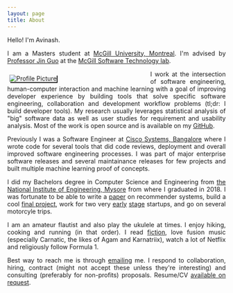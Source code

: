 ```yaml
---
layout: page
title: About
---
```

<p>
Hello! I'm Avinash. 
</p>
<p style="text-align: justify;">
I am a Masters student at <a href="https://www.cs.mcgill.ca/">McGill University, Montreal</a>. I'm advised by <a href="https://www.cs.mcgill.ca/~jguo/">Professor Jin Guo</a> at the <a href="https://www.cs.mcgill.ca/~jguo/lab.html">McGill Software Technology lab</a>.
</p>

<div style="text-align: justify;">
<div style="float:left;width:300px;padding-top:10px;padding-right:25px;padding-bottom:5px;padding-left:5px"><img alt="Profile Picture" src="{{site.baseurl}}/assets/images/avinashbhat_image_1.png" style="box-shadow:2px 2px;" /> </div>
<p>I work at the intersection of software engineering, human-computer interaction and machine learning with a goal of improving developer experience by building tools that solve specific software engineering, collaboration and development workflow problems (tl;dr: I build developer tools). My research usually leverages statistical analysis of "big" software data as well as user studies for requirement and usability analysis. Most of the work is open source and is available on my <a href="https://github.com/avinashbhat">GitHub</a>.
</p>
<p>
Previously I was a Software Engineer at <a href="https://www.cisco.com/c/en_in/index.html">Cisco Systems, Bangalore</a> where I wrote code for several tools that did code reviews, deployment and overall improved software engineering processes. I was part of major enterprise software releases and several maintainance releases for few projects and built multiple machine learning proof of concepts.
</p>

<p>
I did my Bachelors degree in Computer Science and Engineering from <a href="https://nie.ac.in/">the National Institute of Engineering, Mysore</a> from where I graduated in 2018. I was fortunate to be able to write a <a href="https://link.springer.com/chapter/10.1007/978-981-13-1498-8_8">paper</a> on recommender systems, build a cool <a href="https://share.streamlit.io/avinashbhat/wikicontext-v2/main">final project</a>, work for two very <a href="http://hexoctane.com/">early</a> <a href="https://logichive.in/">stage</a> startups, and go on several motorcyle trips.  </p>

<p>
I am an amateur flautist and also play the ukulele at times. I enjoy hiking, cooking and running (in that order). I read <a href="{{site.baseurl}}/bookshelf">fiction</a>, love fusion music (especially Carnatic, the likes of Agam and Karnatriix), watch a lot of Netflix and religiously follow Formula 1. 
</p>

<p>
Best way to reach me is through <a href="mailto:avinashbhatneelavar@gmail.com?&body=Hi Avinash! I'm contacting you through your website.">emailing</a> me. I respond to collaboration, hiring, contract (might not accept these unless they're interesting) and consulting (preferably for non-profits) proposals. Resume/CV <a href="{{site.baseurl}}/cv">available on request</a>.
